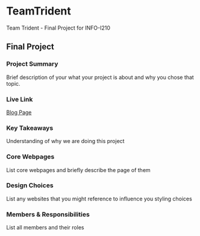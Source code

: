 # TeamTrident
Team Trident - Final Project for INFO-I210

## Final Project

### Project Summary

Brief description of your what your project is about and why you chose that topic.

### Live Link

[Blog Page](https://{username}.github.io/{reponame}/homework-2)  

### Key Takeaways

Understanding of why we are doing this project

### Core Webpages

List core webpages and briefly describe the page of them

### Design Choices 

List any websites that you might reference to influence you styling choices

### Members & Responsibilities

List all members and their roles
